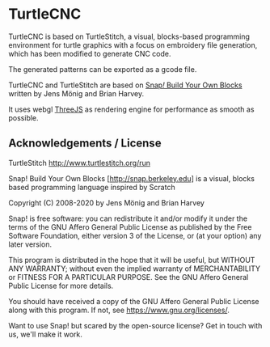 # TurtleCNC

TurtleCNC is based on TurtleStitch, a visual, blocks-based programming environment for turtle graphics with a focus on 
embroidery file generation, which has been modified to generate CNC code.

The generated patterns can be exported as a gcode file.

TurtleCNC and TurtleStitch are based on [Snap<i>!</i> Build Your Own Blocks](http://snap.berkeley.edu) written by Jens Mönig and Brian Harvey.

It uses webgl [ThreeJS](http://threejs.org) as rendering engine for performance as smooth as possible.



## Acknowledgements / License

TurtleStitch
http://www.turtlestitch.org/run


Snap! Build Your Own Blocks [http://snap.berkeley.edu] is a 
visual, blocks based programming language inspired by Scratch


Copyright (C) 2008-2020 by Jens Mönig and Brian Harvey

Snap! is free software: you can redistribute it and/or modify
it under the terms of the GNU Affero General Public License as
published by the Free Software Foundation, either version 3 of
the License, or (at your option) any later version.

This program is distributed in the hope that it will be useful,
but WITHOUT ANY WARRANTY; without even the implied warranty of
MERCHANTABILITY or FITNESS FOR A PARTICULAR PURPOSE.  See the
GNU Affero General Public License for more details.

You should have received a copy of the GNU Affero General Public License
along with this program. If not, see <https://www.gnu.org/licenses/>.

Want to use Snap! but scared by the open-source license? Get in touch with us,
we'll make it work.
